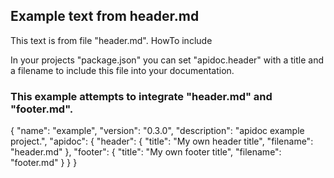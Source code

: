 ## Example text from header.md

This text is from file "header.md".
HowTo include

In your projects "package.json" you can set "apidoc.header" with a title and a filename to include this file into your documentation.

### This example attempts to integrate "header.md" and "footer.md".

{
  "name": "example",
  "version": "0.3.0",
  "description": "apidoc example project.",
  "apidoc": {
    "header": {
      "title": "My own header title",
      "filename": "header.md"
    },
    "footer": {
      "title": "My own footer title",
      "filename": "footer.md"
    }
  }
}
